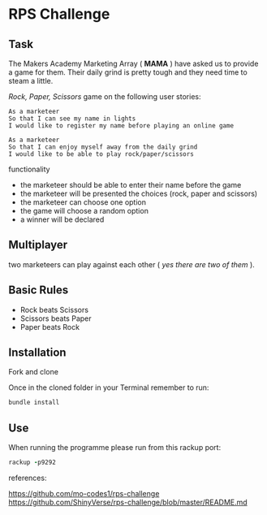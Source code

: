 # RPS Challenge


Task
----


The Makers Academy Marketing Array ( **MAMA** ) have asked us to provide a game for them. Their daily grind is pretty tough and they need time to steam a little.

 _Rock, Paper, Scissors_ game on the following user stories:

```
As a marketeer
So that I can see my name in lights
I would like to register my name before playing an online game

As a marketeer
So that I can enjoy myself away from the daily grind
I would like to be able to play rock/paper/scissors
```

functionality

- the marketeer should be able to enter their name before the game
- the marketeer will be presented the choices (rock, paper and scissors)
- the marketeer can choose one option
- the game will choose a random option
- a winner will be declared


## Multiplayer

two marketeers can play against each other ( _yes there are two of them_ ).


## Basic Rules

- Rock beats Scissors
- Scissors beats Paper
- Paper beats Rock


Installation
----------------------

Fork and clone

Once in the cloned folder in your Terminal remember to run:



```ruby
bundle install
```
Use
----------------------

When running the programme please run from this rackup port:

```ruby
rackup -p9292
```

references:

https://github.com/mo-codes1/rps-challenge
https://github.com/ShinyVerse/rps-challenge/blob/master/README.md
